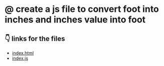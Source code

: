 # @ create a js file to convert foot into inches and inches value into foot
## 👇 links for the files 
- [index.html](https://github.com/serAnkii/6th_sem/blob/main/Full%20Stack%20Web%20Development/Practical/Lab5/index.html) <br>
- [index.js](https://github.com/serAnkii/6th_sem/blob/main/Full%20Stack%20Web%20Development/Practical/Lab5/index.js)
